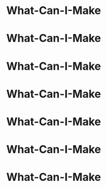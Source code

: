 # What-Can-I-Make
# What-Can-I-Make
# What-Can-I-Make
# What-Can-I-Make
# What-Can-I-Make
# What-Can-I-Make
# What-Can-I-Make
